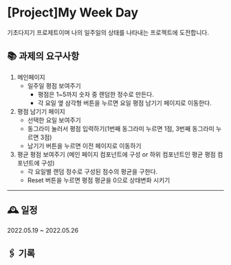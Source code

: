 # [Project]My Week Day

 기초다지기 프로제트이며 나의 일주일의 상태를 나타내는 프로젝트에 도전합니다.

## 📚 과제의 요구사항

1. 메인페이지
   - 일주일 평점 보여주기
     - 평점은 1~5까지 숫자 중 랜덤한 정수로 만든다.
     - 각 요일 옆 삼각형 버튼을 누르면 요일 평점 남기기 페이지로 이동한다.
2. 평점 남기기 페이지
   - 선택한 요일 보여주기
   - 동그라미 눌러서 평점 입력하기(1번째 동그라미 누르면 1점, 3번째 동그라미 누르면 3점)
   - 남기기 버튼을 누르면 이전 페이지로 이동하기
3. 평균 평점 보여주기 (메인 페이지 컴포넌트에 구성 or 하위 컴포넌트인 평균 평점 컴포넌트에 구성)
   - 각 요일별 랜덤 정수로 구성된 점수의 평균을 구한다.
   - Reset 버튼을 누르면 평점 평균을 0으로 상태변화 시키기

---

## 🕰 일정

2022.05.19 ~ 2022.05.26

## 🖇 기록
